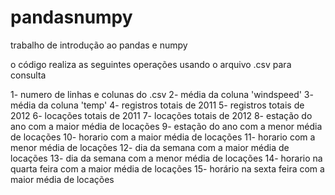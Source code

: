 # pandasnumpy
trabalho de introdução ao pandas e numpy

o código realiza as seguintes operações usando o arquivo .csv para consulta

1- numero de linhas e colunas do .csv
2- média da coluna 'windspeed'
3- média da coluna 'temp'
4- registros totais de 2011 
5- registros totais de 2012
6- locações totais de 2011
7- locações totais de 2012
8- estação do ano com a maior média de locações
9- estação do ano com a menor média de locações
10- horario com a maior média de locações
11- horario com a menor média de locações
12- dia da semana com a maior média de locações
13- dia da semana com a menor média de locações
14- horario na quarta feira com a maior média de locações
15- horário na sexta feira com a maior média de locações 
